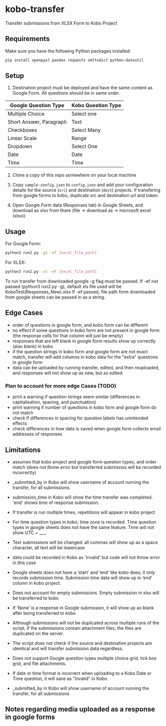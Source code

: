 # kobo-transfer

Transfer submissions from XLSX Form to Kobo Project

## Requirements

Make sure you have the following Python packages installed:

```bash
pip install openpyxl pandas requests xmltodict python-dateutil
```

## Setup

1. Destination project must be deployed and have the same content as Google Form. All questions should be in same order. 


|Google Question Type | Kobo Question Type |
| -------- | -------- |
| Multiple Choice | Select one |
| Short Answer, Paragraph |Text|
| Checkboxes | Select Many|
| Linear Scale | Range |
| Dropdown | Select One|
| Date | Date |
| Time | Time |


2. Clone a copy of this repo somewhere on your local machine

3. Copy `sample-config.json` to `config.json` and add your configuration details
   for the source (`src`) and destination (`dest`) projects. If transfering from google forms to kobo, duplicate src and destination url and token.

4. Open Google Form data (Responses tab) in Google Sheets, and download as xlsx from there (file → download as → microsoft excel (xlsx))

## Usage

For Google Form:
```bash
python3 run2.py -gt -ef [excel_file_path]
```
For XLSX: 
```bash
python3 run2.py -xt -ef [excel_file_path]
```

To run transfer from downloaded google -g flag must be passed.
If -ef not passed (python3 run2.py -g), default xls file used will be KoboTest(Responses_New).xlsx
If -ef passed, file path form downloaded from google sheets can be passed in as a string. 

## Edge Cases
- order of questions in google form, and kobo form can be different
- no effect if some questions in kobo form are not present in google form (the response cells for that column will just be empty)
- responses that are left blank in google form results show up correctly (also blank) in kobo
- if the question strings in kobo form and google form are not exact match, transfer will add columns in kobo data for the "extra" questions in google form
- data can be uploaded by running transfer, edited, and then reuploaded, and responses will not show up as new, but as edited. 
  
### Plan to account for more edge Cases (TODO)
- print a warning if question strings seem similar (differences in capitalisation, spacing, and punctuation)
- print warning if number of questions in kobo form and google form do not match
- check if differences in spacing for question labels has unintended effects
- check differences in how data is saved when google form collects email addresses of responses
  
## Limitations
- assumes that kobo project and google form question types, and order match (does not throw error but transferred submissios will be recorded incorrectly)
- _submitted_by in Kobo will show username of account running the transfer, for all submissions.
- submission_time in Kobo will show the time transfer was completed. 'end' shows time of response submission.
- If transfer is run multiple times, repetitions will appear in kobo project
- For time question types in kobo, time zone is recorded. Time question types in google sheets does not have the same feature. Time will not show UTC + ___. 
- Text submissions will be changed: all commas will show up as a space character, all text will be lowercase

- data could be recorded in Kobo as 'invalid' but code will not throw error in this case

- Google sheets does not have a ‘start’ and ‘end’ like kobo does; it only records submission time. Submission time data will show up in ‘end’ column in kobo project. 
- Does not account for empty submissions. Empty submission in xlsx will be transferred to kobo 
- If ‘None’ is a response in Google submission, it will show up as blank after being transferred to kobo 

- Although submissions will not be duplicated across multiple runs of the
  script, if the submissions contain attachment files, the files are duplicated
  on the server.
- The script does not check if the source and destination projects are identical
  and will transfer submission data regardless.

- Does not support Google question types multiple choice grid, tick box grid, and file attachments.
- If date or time format is incorrect when uploading to a Kobo Date or Time question, it will save as "Invalid" in Kobo.
- _submitted_by in Kobo will show username of account running the transfer, for all submissions

 ## Notes regarding media uploaded as a response in google forms
 


